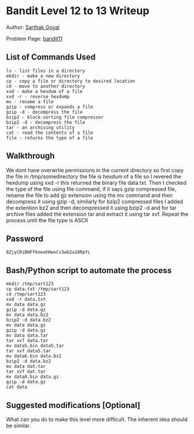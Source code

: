 # Bandit Level 12 to 13 Writeup



Author: [Sarthak Goyal](https://github.com/sarthak759) 

Problem Page: [bandit11](https://overthewire.org/bandit/bandit12) 

## List of Commands Used
```
ls - list files in a directory
mkdir - make a new directory
cp - copy a file or directory to desired location
cd - move to another directory
xxd - make a hexdum of a file 
xxd -r - reverse hexdump
mv - rename a file
gzip - compress or expands a file
gzip -d - decompress the file
bzip2 - block-sorting file compressor
bzip2 -d - decompress the file
tar - an archiving utility
cat - read the contents of a file
file - returns the type of a file
```

## Walkthrough
We dont have overwrtie permissions in the current directory so first copy the file in /tmp/somedirectory the file is hexdum of a file so I revered the hexdump using xxd -r this returned the binary file data.txt. Then I checked the type of the file using file command, if it says gzip compressed file, rename the file to add gz extension using the mv command and then decompress it using gzip -d, similarly for bzip2 compressed files I added the extention bz2 and then decompressed it using bzip2 -d and for tar archive files added the extension tar and extract it using tar xvf. Repeat the process until the file type is ASCII

## Password
`8ZjyCRiBWFYkneahHwxCv3wb2a1ORpYL`

## Bash/Python script to automate the process
```
mkdir /tmp/sart123
cp data.txt /tmp/sart123
cd /tmp/sart123
xxd -r data.txt
mv data data.gz
gzip -d data.gz
mv data data.bz2
bzip2 -d data.bz2
mv data data.gz
gzip -d data.gz
mv data data.tar
tar xvf data.tar
mv data5.bin data5.tar
tar xvf data5.tar
mv data6.bin data.bz2
bzip2 -d data.bz2
mv data dat.tar
tar xvf dat.tar
mv data8.bin data.gz
gzip -d data.gz
cat data
```
## Suggested modifications [Optional]
What can you do to make this level more difficult. The inherent idea should be similar.